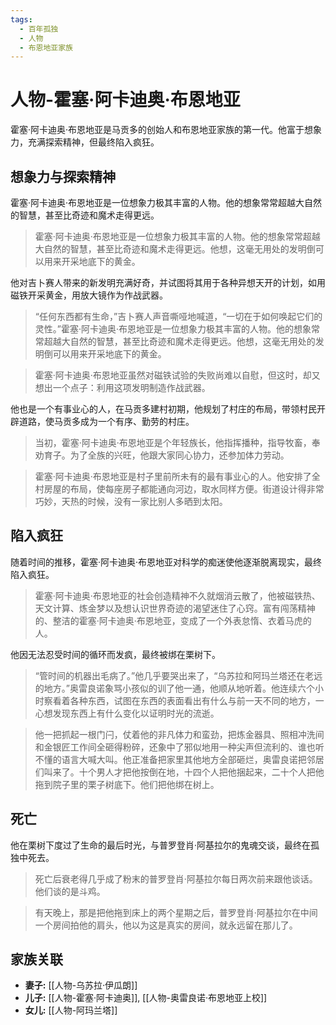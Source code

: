 ```yaml
---
tags:
  - 百年孤独
  - 人物
  - 布恩地亚家族
---
```


# 人物-霍塞·阿卡迪奥·布恩地亚

霍塞·阿卡迪奥·布恩地亚是马贡多的创始人和布恩地亚家族的第一代。他富于想象力，充满探索精神，但最终陷入疯狂。

## 想象力与探索精神

霍塞·阿卡迪奥·布恩地亚是一位想象力极其丰富的人物。他的想象常常超越大自然的智慧，甚至比奇迹和魔术走得更远。

> 霍塞·阿卡迪奥·布恩地亚是一位想象力极其丰富的人物。他的想象常常超越大自然的智慧，甚至比奇迹和魔术走得更远。他想，这毫无用处的发明倒可以用来开采地底下的黄金。

他对吉卜赛人带来的新发明充满好奇，并试图将其用于各种异想天开的计划，如用磁铁开采黄金，用放大镜作为作战武器。

> “任何东西都有生命，”吉卜赛人声音嘶哑地喊道，“一切在于如何唤起它们的灵性。”霍塞·阿卡迪奥·布恩地亚是一位想象力极其丰富的人物。他的想象常常超越大自然的智慧，甚至比奇迹和魔术走得更远。他想，这毫无用处的发明倒可以用来开采地底下的黄金。

> 霍塞·阿卡迪奥·布恩地亚虽然对磁铁试验的失败尚难以自慰，但这时，却又想出一个点子：利用这项发明制造作战武器。

他也是一个有事业心的人，在马贡多建村初期，他规划了村庄的布局，带领村民开辟道路，使马贡多成为一个有序、勤劳的村庄。

> 当初，霍塞·阿卡迪奥·布恩地亚是个年轻族长，他指挥播种，指导牧畜，奉劝育子。为了全族的兴旺，他跟大家同心协力，还参加体力劳动。

> 霍塞·阿卡迪奥·布恩地亚是村子里前所未有的最有事业心的人。他安排了全村房屋的布局，使每座房子都能通向河边，取水同样方便。街道设计得非常巧妙，天热的时候，没有一家比别人多晒到太阳。

## 陷入疯狂

随着时间的推移，霍塞·阿卡迪奥·布恩地亚对科学的痴迷使他逐渐脱离现实，最终陷入疯狂。

> 霍塞·阿卡迪奥·布恩地亚的社会创造精神不久就烟消云散了，他被磁铁热、天文计算、炼金梦以及想认识世界奇迹的渴望迷住了心窍。富有闯荡精神的、整洁的霍塞·阿卡迪奥·布恩地亚，变成了一个外表怠惰、衣着马虎的人。

他因无法忍受时间的循环而发疯，最终被绑在栗树下。

> “管时间的机器出毛病了。”他几乎要哭出来了，“乌苏拉和阿玛兰塔还在老远的地方。”奥雷良诺象骂小孩似的训了他一通，他顺从地听着。他连续六个小时察看着各种东西，试图在东西的表面看出有什么与前一天不同的地方，一心想发现东西上有什么变化以证明时光的流逝。

> 他一把抓起一根门闩，仗着他的非凡体力和蛮劲，把炼金器具、照相冲洗间和金银匠工作间全砸得粉碎，还象中了邪似地用一种尖声但流利的、谁也听不懂的语言大喊大叫。他正准备把家里其他地方全部砸烂，奥雷良诺把邻居们叫来了。十个男人才把他按倒在地，十四个人把他捆起来，二十个人把他拖到院子里的栗子树底下。他们把他绑在树上。

## 死亡

他在栗树下度过了生命的最后时光，与普罗登肖·阿基拉尔的鬼魂交谈，最终在孤独中死去。

> 死亡后衰老得几乎成了粉末的普罗登肖·阿基拉尔每日两次前来跟他谈话。他们谈的是斗鸡。

> 有天晚上，那是把他拖到床上的两个星期之后，普罗登肖·阿基拉尔在中间一个房间拍他的肩头，他以为这是真实的房间，就永远留在那儿了。

## 家族关联

*   **妻子:** [[人物-乌苏拉·伊瓜朗]]
*   **儿子:** [[人物-霍塞·阿卡迪奥]], [[人物-奥雷良诺·布恩地亚上校]]
*   **女儿:** [[人物-阿玛兰塔]]
